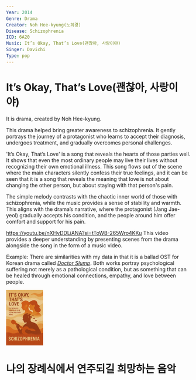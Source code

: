 ```yaml
---
Year: 2014
Genre: Drama
Creator: Noh Hee-kyung(노희경)
Disease: Schizophrenia
ICD: 6A20
Music: It’s Okay, That’s Love(괜찮아, 사랑이야)
Singer: Davichi
Type: pop
---
```


# It’s Okay, That’s Love(괜찮아, 사랑이야)

It is drama, created by Noh Hee-kyung.

This drama helped bring greater awareness to schizophrenia. It gently portrays the journey of a protagonist who learns to accept their diagnosis, undergoes treatment, and gradually overcomes personal challenges.

'It’s Okay, That’s Love' is a song that reveals the hearts of those parties well. It shows that even the most ordinary people may live their lives without recognizing their own emotional illness. This song flows out of the scene where the main characters silently confess their true feelings, and it can be seen that it is a song that reveals the meaning that love is not about changing the other person, but about staying with that person's pain.

The simple melody contrasts with the chaotic inner world of those with schizophrenia, while the music provides a sense of stability and warmth. This aligns with the drama’s narrative, where the protagonist (Jang Jae-yeol) gradually accepts his condition, and the people around him offer comfort and support for his pain.

https://youtu.be/nXHvDDLiANA?si=tToWB-265Wro4KKu This video provides a deeper understanding by presenting scenes from the drama alongside the song in the form of a music video.

Example: There are similarities with my data in that it is a ballad OST for Korean drama called [*Doctor Slump*](bae_sangjun.md). Both works portray psychological suffering not merely as a pathological condition, but as something that can be healed through emotional connections, empathy, and love between people.

<img src="./yoon_sooim_img.PNG" alt="image depicting Schizophrenia" style="width:20%;" />

# 나의 장례식에서 연주되길 희망하는 음악

